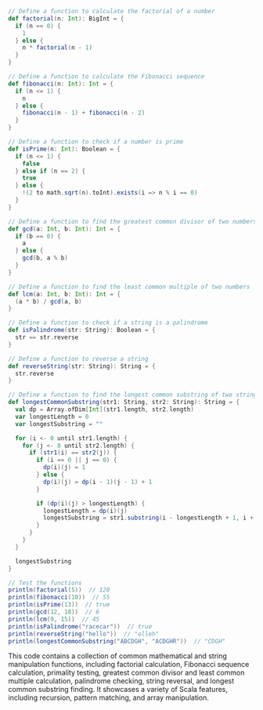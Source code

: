 ```scala
// Define a function to calculate the factorial of a number
def factorial(n: Int): BigInt = {
  if (n == 0) {
    1
  } else {
    n * factorial(n - 1)
  }
}

// Define a function to calculate the Fibonacci sequence
def fibonacci(n: Int): Int = {
  if (n <= 1) {
    n
  } else {
    fibonacci(n - 1) + fibonacci(n - 2)
  }
}

// Define a function to check if a number is prime
def isPrime(n: Int): Boolean = {
  if (n <= 1) {
    false
  } else if (n == 2) {
    true
  } else {
    !(2 to math.sqrt(n).toInt).exists(i => n % i == 0)
  }
}

// Define a function to find the greatest common divisor of two numbers
def gcd(a: Int, b: Int): Int = {
  if (b == 0) {
    a
  } else {
    gcd(b, a % b)
  }
}

// Define a function to find the least common multiple of two numbers
def lcm(a: Int, b: Int): Int = {
  (a * b) / gcd(a, b)
}

// Define a function to check if a string is a palindrome
def isPalindrome(str: String): Boolean = {
  str == str.reverse
}

// Define a function to reverse a string
def reverseString(str: String): String = {
  str.reverse
}

// Define a function to find the longest common substring of two strings
def longestCommonSubstring(str1: String, str2: String): String = {
  val dp = Array.ofDim[Int](str1.length, str2.length)
  var longestLength = 0
  var longestSubstring = ""

  for (i <- 0 until str1.length) {
    for (j <- 0 until str2.length) {
      if (str1(i) == str2(j)) {
        if (i == 0 || j == 0) {
          dp(i)(j) = 1
        } else {
          dp(i)(j) = dp(i - 1)(j - 1) + 1
        }

        if (dp(i)(j) > longestLength) {
          longestLength = dp(i)(j)
          longestSubstring = str1.substring(i - longestLength + 1, i + 1)
        }
      }
    }
  }

  longestSubstring
}

// Test the functions
println(factorial(5))  // 120
println(fibonacci(10))  // 55
println(isPrime(13))  // true
println(gcd(12, 18))  // 6
println(lcm(9, 15))  // 45
println(isPalindrome("racecar"))  // true
println(reverseString("hello"))  // "olleh"
println(longestCommonSubstring("ABCDGH", "ACDGHR"))  // "CDGH"
```

This code contains a collection of common mathematical and string manipulation functions, including factorial calculation, Fibonacci sequence calculation, primality testing, greatest common divisor and least common multiple calculation, palindrome checking, string reversal, and longest common substring finding. It showcases a variety of Scala features, including recursion, pattern matching, and array manipulation.